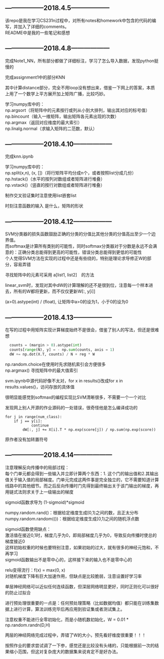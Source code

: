 ## ——————2018.4.5——————

该repo是我在学习CS231n过程中，对所有notes和homework中包含的代码的编写，并加入了详细的comments。  
README中是我的一些笔记和感想



## ——————2018.4.8—————— 
完成Note1_NN，所有部分都做了详细标注，学习了怎么导入数据，发现python挺慢的

完成assignment1中的部分KNN

其中计算distance部分，完全不用loop没有想出来，借鉴一下网上的答案，本质上用了一个数学上平方展开加上矩阵广播，比较巧妙。

学习numpy库中的：  
np.argsort（将矩阵中的元素按行或列从小到大排列，输出其对应的标号值）  
np.bincount（输入一维矩阵，输出矩阵各元素出现的次数）  
np.argmax（返回对应维度的最大索引）  
np.linalg.normal（求输入矩阵的二范数，默认）  


## ——————2018.4.10——————
完成knn.ipynb

学习numpy库中的：  
np.split(x,n), (x, [])（将行矩阵平均分成n个，或者按照list分成几份）  
np.hstack()（水平的按列对数组或者矩阵进行堆叠）  
np.vstack()（竖直的按行对数组或者矩阵进行堆叠）

制作交叉验证集时注意使用list嵌套list

时刻注意函数的输入 是什么，矩阵的形状


## ——————2018.4.12—————— 
SVM分类器的损失函数鼓励正确的分类的分值比其他分类的分值高出至少一个边界值。  
而softmax是计算所有类别的可能性，同时softmax分类器对于分数是永远不会满意的：正确分类总能得到更高的可能性，错误分类总能得到更低的可能性  
个人觉得SVM方法在实现的过程中还是有些绕的，特别是理论求导修正W的部分，容易弄错

寻找矩阵中的元素可采用 a[list1, list2]　的方法


linear_svm时，发现对其中dW的计算理解的还不是很到位，注意每一个样本进去，所有的W都将更新，而不仅仅更新W[:, y[i]] 

(a>0).astype(int) / (float), 让矩阵中a>0的设为1，小于0的设为0

## ——————2018.4.13——————

在写的过程中用矩阵实现计算梯度始终不是很会，借鉴了别人的写法，但还是很难想

``` python
  counts = (margin > 0).astype(int)
  counts[range(N), y] = - np.sum(counts, axis = 1)
  dW += np.dot(X.T, counts) / N + reg * W
```

np.random.choice在使用时先求随机索引会方便很多  
np.argmax() 寻找矩阵中的最大值索引

svm.ipynb中源代码好像不太对，for x in results()改成for x in results.values()，访问存放的具体值


很明显能感觉到softmax的编程实现比SVM清晰很多，不需要一个一个对比

发现网上别人开源的作业源码的一处错误，很奇怪他是怎么编译成功的
 
```
for j in range(num_class):
	if j == y[i]:
        	continue
        dW[:, j] += X[i].T * np.exp(score[j]) / np.sum(np.exp(score))
```

原作者没有加转置符号

## ——————2018.4.14——————

注意理解反向传播中的局部过程：  
每个门单元都会得到一些输入并立即计算两个东西：1. 这个门的输出值和2.其输出值关于输入值的局部梯度。门单元完成这两件事是完全独立的，它不需要知道计算线路中的其他细节。而之后反向传播时门先得到最终输出关于该门输出的梯度，再用链式法则求关于上一级输出的梯度

sigmoid函数求导为 (1-sigmoid)*sigmoid

numpy.random.rand()：根据给定维度生成[0,1)之间的数，且正太分布  
numpy.random.random(())：根据给定维度生成[0,1)之间的随机浮点数

sigmoid函数使用缺点：  
激活值在接近0,1时，梯度几乎为0，即局部梯度几乎为0，导致反向传播时使总的梯度接近0  
这样初始权重的时候也要特别注意，如果初始的过大，就有很多的神经元饱和，不再学习  
sigmoid函数输出不是零中心的，这样接下来的输入也不是零中心的

relu变得流行：f(x) = max(0, x)  
对随机梯度下降有巨大加速作用，但缺点是比较脆弱，注意设置好学习率

单层神经网络可以近似任何连续函数，但深层网络明显更好，同时正则化可以很好的防止过拟合

进行预处理很重要的一点是：任何预处理策略（比如数据均值）都只能在训练集数据上进行计算，算法训练完毕后再应用到验证集或者测试集上。

注意权重不能进行全零初始化，而是小随机数初始化，W = 0.01 * np.random.randn(D,H)

两层的神经网络完成过程中，弄错了W的大小，预先看好维度很重要！！！

按照作业的要求尝试调了一下参，感觉还是比较没有头绪的，只能根据前一次的结果缩小范围，但这对复杂庞大的数据集来说肯定不是好办法。







